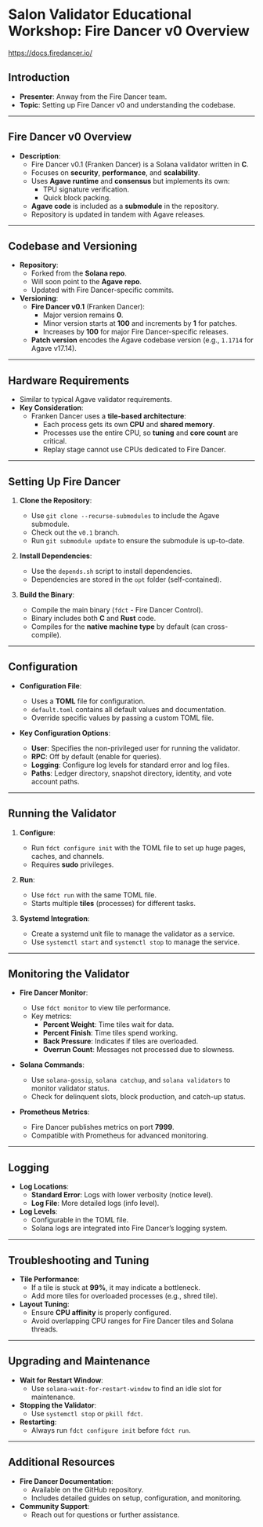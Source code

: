 # **Salon Validator Educational Workshop: Fire Dancer v0 Overview**

https://docs.firedancer.io/


## **Introduction**
- **Presenter**: Anway from the Fire Dancer team.
- **Topic**: Setting up Fire Dancer v0 and understanding the codebase.

---

## **Fire Dancer v0 Overview**
- **Description**: 
  - Fire Dancer v0.1 (Franken Dancer) is a Solana validator written in **C**.
  - Focuses on **security**, **performance**, and **scalability**.
  - Uses **Agave runtime** and **consensus** but implements its own:
    - TPU signature verification.
    - Quick block packing.
  - **Agave code** is included as a **submodule** in the repository.
  - Repository is updated in tandem with Agave releases.

---

## **Codebase and Versioning**
- **Repository**:
  - Forked from the **Solana repo**.
  - Will soon point to the **Agave repo**.
  - Updated with Fire Dancer-specific commits.
- **Versioning**:
  - **Fire Dancer v0.1** (Franken Dancer):
    - Major version remains **0**.
    - Minor version starts at **100** and increments by **1** for patches.
    - Increases by **100** for major Fire Dancer-specific releases.
  - **Patch version** encodes the Agave codebase version (e.g., `1.1714` for Agave v17.14).

---

## **Hardware Requirements**
- Similar to typical Agave validator requirements.
- **Key Consideration**:
  - Franken Dancer uses a **tile-based architecture**:
    - Each process gets its own **CPU** and **shared memory**.
    - Processes use the entire CPU, so **tuning** and **core count** are critical.
    - Replay stage cannot use CPUs dedicated to Fire Dancer.

---

## **Setting Up Fire Dancer**
1. **Clone the Repository**:
   - Use `git clone --recurse-submodules` to include the Agave submodule.
   - Check out the `v0.1` branch.
   - Run `git submodule update` to ensure the submodule is up-to-date.

2. **Install Dependencies**:
   - Use the `depends.sh` script to install dependencies.
   - Dependencies are stored in the `opt` folder (self-contained).

3. **Build the Binary**:
   - Compile the main binary (`fdct` - Fire Dancer Control).
   - Binary includes both **C** and **Rust** code.
   - Compiles for the **native machine type** by default (can cross-compile).

---

## **Configuration**
- **Configuration File**:
  - Uses a **TOML** file for configuration.
  - `default.toml` contains all default values and documentation.
  - Override specific values by passing a custom TOML file.

- **Key Configuration Options**:
  - **User**: Specifies the non-privileged user for running the validator.
  - **RPC**: Off by default (enable for queries).
  - **Logging**: Configure log levels for standard error and log files.
  - **Paths**: Ledger directory, snapshot directory, identity, and vote account paths.

---

## **Running the Validator**
1. **Configure**:
   - Run `fdct configure init` with the TOML file to set up huge pages, caches, and channels.
   - Requires **sudo** privileges.

2. **Run**:
   - Use `fdct run` with the same TOML file.
   - Starts multiple **tiles** (processes) for different tasks.

3. **Systemd Integration**:
   - Create a systemd unit file to manage the validator as a service.
   - Use `systemctl start` and `systemctl stop` to manage the service.

---

## **Monitoring the Validator**
- **Fire Dancer Monitor**:
  - Use `fdct monitor` to view tile performance.
  - Key metrics:
    - **Percent Weight**: Time tiles wait for data.
    - **Percent Finish**: Time tiles spend working.
    - **Back Pressure**: Indicates if tiles are overloaded.
    - **Overrun Count**: Messages not processed due to slowness.

- **Solana Commands**:
  - Use `solana-gossip`, `solana catchup`, and `solana validators` to monitor validator status.
  - Check for delinquent slots, block production, and catch-up status.

- **Prometheus Metrics**:
  - Fire Dancer publishes metrics on port **7999**.
  - Compatible with Prometheus for advanced monitoring.

---

## **Logging**
- **Log Locations**:
  - **Standard Error**: Logs with lower verbosity (notice level).
  - **Log File**: More detailed logs (info level).
- **Log Levels**:
  - Configurable in the TOML file.
  - Solana logs are integrated into Fire Dancer’s logging system.

---

## **Troubleshooting and Tuning**
- **Tile Performance**:
  - If a tile is stuck at **99%**, it may indicate a bottleneck.
  - Add more tiles for overloaded processes (e.g., shred tile).
- **Layout Tuning**:
  - Ensure **CPU affinity** is properly configured.
  - Avoid overlapping CPU ranges for Fire Dancer tiles and Solana threads.

---

## **Upgrading and Maintenance**
- **Wait for Restart Window**:
  - Use `solana-wait-for-restart-window` to find an idle slot for maintenance.
- **Stopping the Validator**:
  - Use `systemctl stop` or `pkill fdct`.
- **Restarting**:
  - Always run `fdct configure init` before `fdct run`.

---

## **Additional Resources**
- **Fire Dancer Documentation**:
  - Available on the GitHub repository.
  - Includes detailed guides on setup, configuration, and monitoring.
- **Community Support**:
  - Reach out for questions or further assistance.